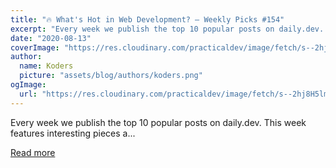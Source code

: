 ```yaml
---
title: "🔥 What's Hot in Web Development? — Weekly Picks #154"
excerpt: "Every week we publish the top 10 popular posts on daily.dev.  This week features interesting pieces a..."
date: "2020-08-13"
coverImage: "https://res.cloudinary.com/practicaldev/image/fetch/s--2hj8H5lm--/c_imagga_scale,f_auto,fl_progressive,h_420,q_auto,w_1000/https://dev-to-uploads.s3.amazonaws.com/i/cl1v5lo3o47kpjm5cha5.jpg"
author:
  name: Koders
  picture: "assets/blog/authors/koders.png"
ogImage:
  url: "https://res.cloudinary.com/practicaldev/image/fetch/s--2hj8H5lm--/c_imagga_scale,f_auto,fl_progressive,h_420,q_auto,w_1000/https://dev-to-uploads.s3.amazonaws.com/i/cl1v5lo3o47kpjm5cha5.jpg"
---
```


Every week we publish the top 10 popular posts on daily.dev.  This week features interesting pieces a...

[Read more](https://dev.to/dailydotdev/what-s-hot-in-web-development-weekly-picks-154-3bal)
